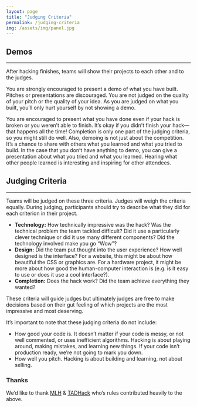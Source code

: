 ```yaml
---
layout: page
title: "Judging Criteria"
permalink: /judging-criteria
img: /assets/img/panel.jpg
---
```


## Demos
-----

After hacking finishes, teams will show their projects to each other and to the judges.

You are strongly encouraged to present a demo of what you have built. Pitches or presentations are discouraged. You are not judged on the quality of your pitch or the quality of your idea. As you are judged on what you built, you’ll only hurt yourself by not showing a demo.

You are encouraged to present what you have done even if your hack is broken or you weren’t able to finish. It’s okay if you didn’t finish your hack—that happens all the time! Completion is only one part of the judging criteria, so you might still do well. Also, demoing is not just about the competition. It’s a chance to share with others what you learned and what you tried to build. In the case that you don’t have anything to demo, you can give a presentation about what you tried and what you learned. Hearing what other people learned is interesting and inspiring for other attendees.

## Judging Criteria
----------------

Teams will be judged on these three criteria. Judges will weigh the criteria equally. During judging, participants should try to describe what they did for each criterion in their project.

*   **Technology:** How technically impressive was the hack? Was the technical problem the team tackled difficult? Did it use a particularly clever technique or did it use many different components? Did the technology involved make you go “Wow”?
*   **Design:** Did the team put thought into the user experience? How well designed is the interface? For a website, this might be about how beautiful the CSS or graphics are. For a hardware project, it might be more about how good the human-computer interaction is (e.g. is it easy to use or does it use a cool interface?).
*   **Completion:** Does the hack work? Did the team achieve everything they wanted?

These criteria will guide judges but ultimately judges are free to make decisions based on their gut feeling of which projects are the most impressive and most deserving.

It’s important to note that these judging criteria do not include:

*   How good your code is. It doesn’t matter if your code is messy, or not well commented, or uses inefficient algorithms. Hacking is about playing around, making mistakes, and learning new things. If your code isn’t production ready, we’re not going to mark you down.
*   How well you pitch. Hacking is about building and learning, not about selling.

### Thanks

We’d like to thank [MLH](https://github.com/MLH/mlh-hackathon-rules) & [TADHack](http://tadhack.com/2016/hackathon-rules/) who’s rules contributed heavily to the above.